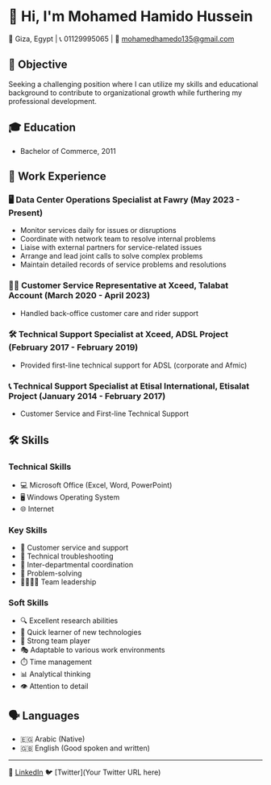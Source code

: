 # 👋 Hi, I'm Mohamed Hamido Hussein

📍 Giza, Egypt | 📞 01129995065 | 📧 mohamedhamedo135@gmail.com

## 🎯 Objective
Seeking a challenging position where I can utilize my skills and educational background to contribute to organizational growth while furthering my professional development.

## 🎓 Education
- Bachelor of Commerce, 2011

## 💼 Work Experience

### 🖥️ Data Center Operations Specialist at Fawry (May 2023 - Present)
- Monitor services daily for issues or disruptions
- Coordinate with network team to resolve internal problems
- Liaise with external partners for service-related issues
- Arrange and lead joint calls to solve complex problems
- Maintain detailed records of service problems and resolutions

### 👨‍💻 Customer Service Representative at Xceed, Talabat Account (March 2020 - April 2023)
- Handled back-office customer care and rider support

### 🛠️ Technical Support Specialist at Xceed, ADSL Project (February 2017 - February 2019)
- Provided first-line technical support for ADSL (corporate and Afmic)

### 📞 Technical Support Specialist at Etisal International, Etisalat Project (January 2014 - February 2017)
- Customer Service and First-line Technical Support

## 🛠️ Skills

### Technical Skills
- 💻 Microsoft Office (Excel, Word, PowerPoint)
- 🖥️ Windows Operating System
- 🌐 Internet

### Key Skills
- 👥 Customer service and support
- 🔧 Technical troubleshooting
- 🤝 Inter-departmental coordination
- 🧠 Problem-solving
- 👨‍👩‍👧‍👦 Team leadership

### Soft Skills
- 🔍 Excellent research abilities
- 🚀 Quick learner of new technologies
- 🤝 Strong team player
- 🎭 Adaptable to various work environments
- ⏱️ Time management
- 📊 Analytical thinking
- 👁️ Attention to detail

## 🗣️ Languages
- 🇪🇬 Arabic (Native)
- 🇬🇧 English (Good spoken and written)

---

💼 [LinkedIn](www.linkedin.com/in/mohamed-hamido-3b2514171 
)
🐦 [Twitter](Your Twitter URL here)
